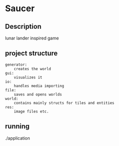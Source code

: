 # Saucer
## Description
lunar lander inspired game
## project structure
	generator:
		creates the world
	gui:
		visualizes it
	io:
		handles media importing
	file:
		saves and opens worlds
	world: 
		contains mainly structs for tiles and entities
	res:
		image files etc.
	
## running
./application
